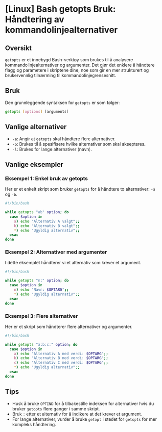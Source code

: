 # [Linux] Bash getopts Bruk: Håndtering av kommandolinjealternativer

## Oversikt
`getopts` er et innebygd Bash-verktøy som brukes til å analysere kommandolinjealternativer og argumenter. Det gjør det enklere å håndtere flagg og parametere i skriptene dine, noe som gir en mer strukturert og brukervennlig tilnærming til kommandolinjegrensesnitt.

## Bruk
Den grunnleggende syntaksen for `getopts` er som følger:

```bash
getopts [options] [arguments]
```

## Vanlige alternativer
- `-a`: Angir at `getopts` skal håndtere flere alternativer.
- `-o`: Brukes til å spesifisere hvilke alternativer som skal aksepteres.
- `-l`: Brukes for lange alternativer (navn).

## Vanlige eksempler

### Eksempel 1: Enkel bruk av getopts
Her er et enkelt skript som bruker `getopts` for å håndtere to alternativer: `-a` og `-b`.

```bash
#!/bin/bash

while getopts "ab" option; do
  case $option in
    a) echo "Alternativ A valgt";;
    b) echo "Alternativ B valgt";;
    *) echo "Ugyldig alternativ";;
  esac
done
```

### Eksempel 2: Alternativer med argumenter
I dette eksemplet håndterer vi et alternativ som krever et argument.

```bash
#!/bin/bash

while getopts "n:" option; do
  case $option in
    n) echo "Navn: $OPTARG";;
    *) echo "Ugyldig alternativ";;
  esac
done
```

### Eksempel 3: Flere alternativer
Her er et skript som håndterer flere alternativer og argumenter.

```bash
#!/bin/bash

while getopts "a:b:c:" option; do
  case $option in
    a) echo "Alternativ A med verdi: $OPTARG";;
    b) echo "Alternativ B med verdi: $OPTARG";;
    c) echo "Alternativ C med verdi: $OPTARG";;
    *) echo "Ugyldig alternativ";;
  esac
done
```

## Tips
- Husk å bruke `OPTIND` for å tilbakestille indeksen for alternativer hvis du bruker `getopts` flere ganger i samme skript.
- Bruk `:` etter et alternativ for å indikere at det krever et argument.
- For lange alternativer, vurder å bruke `getopt` i stedet for `getopts` for mer kompleks håndtering.